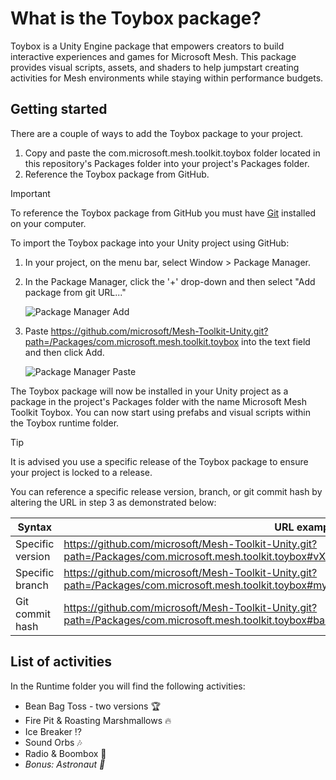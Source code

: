 # What is the Toybox package?

Toybox is a Unity Engine package that empowers creators to build interactive experiences and games for Microsoft Mesh. This package provides visual scripts, assets, and shaders to help jumpstart creating activities for Mesh environments while staying within performance budgets.

## Getting started

There are a couple of ways to add the Toybox package to your project.

1. Copy and paste the com.microsoft.mesh.toolkit.toybox folder located in this repository's Packages folder into your project's Packages folder.
2. Reference the Toybox package from GitHub.

> [!IMPORTANT]
> To reference the Toybox package from GitHub you must have [Git](https://gitforwindows.org/) installed on your computer.

To import the Toybox package into your Unity project using GitHub:

1. In your project, on the menu bar, select Window > Package Manager.

1. In the Package Manager, click the '+' drop-down and then select "Add package from git URL..."

    ![Package Manager Add](README~/PackageManagerAdd.png)

1. Paste <https://github.com/microsoft/Mesh-Toolkit-Unity.git?path=/Packages/com.microsoft.mesh.toolkit.toybox> into the text field and then click Add.

    ![Package Manager Paste](README~/PackageManagerPaste.png)

The Toybox package will now be installed in your Unity project as a package in the project's Packages folder with the name Microsoft Mesh Toolkit Toybox. You can now start using prefabs and visual scripts within the Toybox runtime folder.

> [!TIP]
> It is advised you use a specific release of the Toybox package to ensure your project is locked to a release.

You can reference a specific release version, branch, or git commit hash by altering the URL in step 3 as demonstrated below:

| Syntax           | URL example                                                                                                                                     |
|------------------|-------------------------------------------------------------------------------------------------------------------------------------------------|
| Specific version | <https://github.com/microsoft/Mesh-Toolkit-Unity.git?path=/Packages/com.microsoft.mesh.toolkit.toybox#vX.Y.Z>                                   |
| Specific branch  | <https://github.com/microsoft/Mesh-Toolkit-Unity.git?path=/Packages/com.microsoft.mesh.toolkit.toybox#my_branch>                                |
| Git commit hash  | <https://github.com/microsoft/Mesh-Toolkit-Unity.git?path=/Packages/com.microsoft.mesh.toolkit.toybox#badc0ffee0ddf00ddead10cc8badf00d1badb002> |

## List of activities

In the Runtime folder you will find the following activities:

- Bean Bag Toss - two versions :trophy:
- Fire Pit & Roasting Marshmallows :fire:
- Ice Breaker :interrobang:
- Sound Orbs :notes:
- Radio & Boombox :musical_note:
- *Bonus: Astronaut :rocket:*
